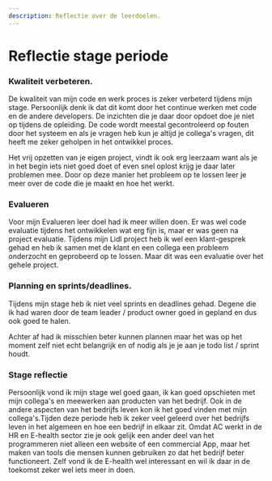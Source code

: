 ```yaml
---
description: Reflectie over de leerdoelen.
---
```


# Reflectie stage periode

### **Kwaliteit verbeteren.**

De kwaliteit van mijn code en werk proces is zeker verbeterd tijdens mijn stage. Persoonlijk denk ik dat dit komt door het continue werken met code en de andere developers. De inzichten die je daar door opdoet doe je niet op tijdens de opleiding. De code wordt meestal gecontroleerd op fouten door het systeem en als je vragen heb kun je altijd je collega's vragen, dit heeft me zeker geholpen in het ontwikkel proces.

Het vrij opzetten van je eigen project, vindt ik ook erg leerzaam want als je in het begin iets niet goed doet of even snel oplost krijg je daar later problemen mee. Door op deze manier het probleem op te lossen  leer je meer over de code die je maakt en hoe het werkt.

### **Evalueren**

Voor mijn Evalueren leer doel had ik meer willen doen. Er was wel code evaluatie tijdens het ontwikkelen wat erg fijn is, maar er was geen na project evaluatie. Tijdens mijn Lidl project heb ik wel een klant-gesprek gehad en heb ik samen met de klant en een collega een probleem onderzocht en geprobeerd op te lossen. Maar dit was een evaluatie over het gehele project.

### **Planning en sprints/deadlines.**

Tijdens mijn stage heb ik niet veel sprints en deadlines gehad. Degene die ik had waren door de team leader / product owner goed in gepland en dus ook goed te halen.

Achter af had ik misschien beter kunnen plannen maar het was op het moment zelf niet echt belangrijk en of nodig als je je aan je todo list / sprint houdt.

### Stage reflectie

Persoonlijk vond ik mijn stage wel goed gaan, ik kan goed opschieten met mijn collega's en meewerken aan producten van het bedrijf. Ook in de andere aspecten van het bedrijfs leven kon ik het goed vinden met mijn collega's.Tijden deze periode heb ik zeker veel geleerd over het bedrijfs leven in het algemeen en hoe een bedrijf in elkaar zit. Omdat AC werkt in de HR en E-health sector zie je ook gelijk een ander deel van het programmeren niet alleen een website of een commercial App, maar het maken van tools die mensen kunnen gebruiken zo dat het bedrijf beter functioneert. Zelf vond ik de E-health wel interessant en wil ik daar in de toekomst zeker wel iets meer in doen.





